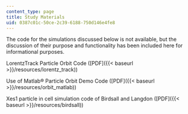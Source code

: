 ```yaml
---
content_type: page
title: Study Materials
uid: 0387c01c-50ce-2c39-6188-750d146e4fe8
---
```


The code for the simulations discussed below is not available, but the discussion of their purpose and functionality has been included here for informational purposes.

LorentzTrack Particle Orbit Code ([PDF]({{< baseurl >}}/resources/lorentz_track))

Use of Matlab® Particle Orbit Demo Code ([PDF]({{< baseurl >}}/resources/orbit_matlab))

Xes1 particle in cell simulation code of Birdsall and Langdon ([PDF]({{< baseurl >}}/resources/birdsall))